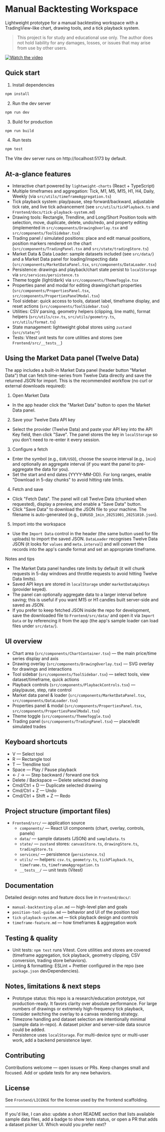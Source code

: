 # Manual Backtesting Workspace

Lightweight prototype for a manual backtesting workspace with a TradingView-like chart, drawing tools, and a tick playback system.

> This project is for study and educational use only. The author does not hold liability for any damages, losses, or issues that may arise from use by other users.


[![Watch the video](https://img.youtube.com/vi/-SRq_xEaiFg/0.jpg)](https://www.youtube.com/watch?v=-SRq_xEaiFg)
## Quick start

1. Install dependencies

```bash
npm install
```

2. Run the dev server

```bash
npm run dev
```

3. Build for production

```bash
npm run build
```

4. Run tests

```bash
npm test
```

The Vite dev server runs on http://localhost:5173 by default.

## At-a-glance features

- Interactive chart powered by `lightweight-charts` (React + TypeScript)
- Multiple timeframes and aggregation: Tick, M1, M5, M15, H1, H4, Daily, Weekly (via `src/utils/timeframeAggregation.ts`) 
- Tick playback system: play/pause, step forward/backward, adjustable tick rate, and live tick advancement (see `src/utils/tickPlayback.ts` and `Frontend/docs/tick-playback-system.md`)
- Drawing tools: Rectangle, Trendline, and Long/Short Position tools with selection, move, duplicate, delete, undo/redo, and property editing (implemented in `src/components/DrawingOverlay.tsx` and `src/components/ToolSidebar.tsx`)
- Trading panel / simulated positions: place and edit manual positions, position markers rendered on the chart (`src/components/TradingPanel.tsx` and `src/state/tradingStore.ts`)
- Market Data & Data Loader: sample datasets included (see `src/data/`) and a Market Data panel for loading/inspecting data (`src/components/MarketDataPanel.tsx`, `src/components/DataLoader.tsx`)
- Persistence: drawings and playback/chart state persist to `localStorage` via `src/services/persistence.ts`
- Theme toggle (light/dark) via `src/components/ThemeToggle.tsx`
- Properties panel and modal for editing drawing/chart properties (`src/components/PropertiesPanel.tsx`, `src/components/PropertiesPanelModal.tsx`)
- Tool sidebar: quick access to tools, dataset label, timeframe display, and reset actions (`src/components/ToolSidebar.tsx`)
- Utilities: CSV parsing, geometry helpers (clipping, line math), format helpers (`src/utils/csv.ts`, `src/utils/geometry.ts`, `src/utils/format.ts`)
- State management: lightweight global stores using `zustand` (`src/state/*`)
- Tests: Vitest unit tests for core utilities and stores (see `Frontend/src/__tests__`)

## Using the Market Data panel (Twelve Data)

The app includes a built-in Market Data panel (header button "Market Data") that can fetch time-series from Twelve Data directly and save the returned JSON for import. This is the recommended workflow (no curl or external downloads required):

1) Open Market Data

- In the app header click the "Market Data" button to open the Market Data panel.

2) Save your Twelve Data API key

- Select the provider (Twelve Data) and paste your API key into the API Key field, then click "Save". The panel stores the key in `localStorage` so you don't need to re-enter it every session.

3) Configure a fetch

- Enter the symbol (e.g., `EUR/USD`), choose the source interval (e.g., `1min`) and optionally an aggregate interval (if you want the panel to pre-aggregate the data for you).
- Set the start and end dates (YYYY-MM-DD). For long ranges, enable "Download in 5-day chunks" to avoid hitting rate limits.

4) Fetch and save

- Click "Fetch Data". The panel will call Twelve Data (chunked when requested), display a preview, and enable a "Save Data" button.
- Click "Save Data" to download the JSON file to your machine. The filename is auto-generated (e.g., `EURUSD_1min_20251001_20251010.json`).

5) Import into the workspace

- Use the `Import Data` control in the header (the same button used for file uploads) to import the saved JSON. `DataLoader` recognises Twelve Data JSON (it looks for `values` and `meta.interval`) and will convert the records into the app's candle format and set an appropriate timeframe.

Notes and tips

- The Market Data panel handles rate limits by default (it will chunk requests in 5-day windows and throttle requests to avoid hitting Twelve Data limits).
- Saved API keys are stored in `localStorage` under `marketDataApiKeys` (provider keyed).
- The panel can optionally aggregate data to a larger interval before saving; this is useful if you want M15 or H1 candles built server-side and saved as JSON.
- If you prefer to keep fetched JSON inside the repo for development, save the downloaded file to `Frontend/src/data/` and open it via `Import Data` or by referencing it from the app (the app's sample loader can load files under `src/data/`).

## UI overview

- Chart area (`src/components/ChartContainer.tsx`) — the main price/time series display and axis
- Drawing overlay (`src/components/DrawingOverlay.tsx`) — SVG overlay for drawings and interactions
- Tool sidebar (`src/components/ToolSidebar.tsx`) — select tools, view dataset/timeframe, quick actions
- Playback controls (`src/components/PlaybackControls.tsx`) — play/pause, step, rate control
- Market data panel & loader (`src/components/MarketDataPanel.tsx`, `src/components/DataLoader.tsx`)
- Properties panel & modal (`src/components/PropertiesPanel.tsx`, `src/components/PropertiesPanelModal.tsx`)
- Theme toggle (`src/components/ThemeToggle.tsx`)
- Trading panel (`src/components/TradingPanel.tsx`) — place/edit simulated trades

## Keyboard shortcuts

- V — Select tool
- R — Rectangle tool
- T — Trendline tool
- Space — Play / Pause playback
- ← / → — Step backward / forward one tick
- Delete / Backspace — Delete selected drawing
- Cmd/Ctrl + D — Duplicate selected drawing
- Cmd/Ctrl + Z — Undo
- Cmd/Ctrl + Shift + Z — Redo

## Project structure (important files)

- `Frontend/src/` — application source
	- `components/` — React UI components (chart, overlay, controls, panels)
	- `data/` — sample datasets (JSON) and `sampleData.ts`
	- `state/` — `zustand` stores: `canvasStore.ts`, `drawingStore.ts`, `tradingStore.ts`
	- `services/` — persistence (`persistence.ts`)
	- `utils/` — helpers: `csv.ts`, `geometry.ts`, `tickPlayback.ts`, `timeframe.ts`, `timeframeAggregation.ts`
	- `__tests__/` — unit tests (Vitest)

## Documentation

Detailed design notes and feature docs live in `Frontend/docs/`:

- `manual-backtesting-plan.md` — high-level plan and goals
- `position-tool-guide.md` — behavior and UI of the position tool
- `tick-playback-system.md` — tick playback design and controls
- `timeframe-feature.md` — how timeframes & aggregation work

## Testing & quality

- Unit tests: `npm test` runs Vitest. Core utilities and stores are covered (timeframe aggregation, tick playback, geometry clipping, CSV conversion, trading store behaviors).
- Linting & formatting: ESLint + Prettier configured in the repo (see `package.json` devDependencies).

## Notes, limitations & next steps

- Prototype status: this repo is a research/education prototype, not production-ready. It favors clarity over absolute performance. For large numbers of drawings or extremely high-frequency tick playback, consider switching the overlay to a canvas rendering strategy.
- Timezone handling and dataset selection are intentionally minimal (sample data in-repo). A dataset picker and server-side data source could be added.
- Persistence uses `localStorage`. For multi-device sync or multi-user work, add a backend persistence layer.

## Contributing

Contributions welcome — open issues or PRs. Keep changes small and focused. Add or update tests for any new behaviors.

## License

See `Frontend/LICENSE` for the license used by the frontend scaffolding.

---

If you'd like, I can also: update a short README section that lists available sample data files, add a badge to show tests status, or open a PR that adds a dataset picker UI. Which would you prefer next?
